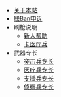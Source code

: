   - [关于本站](README.md)
  - [联Ban申诉](brban.md)
- 刷枪说明
  - [新人帮助](xiren.md)
  - [卡医疗兵](kabing.md)
- 武器专长
  - [突击兵专长](tuji.md)
  - [医疗兵专长](yiliao.md)
  - [支援兵专长](zhiyun.md)
  - [侦察兵专长](zhencha.md)
